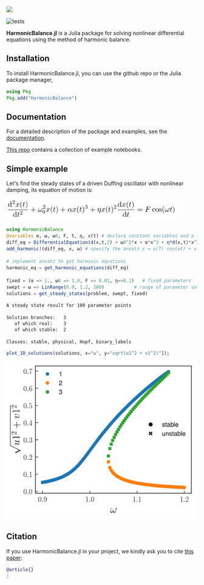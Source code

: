 <img src="https://user-images.githubusercontent.com/58295890/146517756-dc4692f7-6b79-4309-a04a-94008bab3517.png" width="750" align="top">

![tests](https://github.com/NonlinearOscillations/HarmonicBalance.jl/workflows/Run%20tests/badge.svg?branch=master)

**HarmonicBalance.jl** is a Julia package for solving nonlinear differential equations using the method of harmonic balance.

## Installation

To install HarmonicBalance.jl, you can use the github repo or the Julia package manager,
```julia
using Pkg
Pkg.add("HarmonicBalance")
```

## Documentation

For a detailed description of the package and examples, see the [documentation](https://nonlinearoscillations.github.io/HarmonicBalance.jl/).

[This repo](https://github.com/NonlinearOscillations/HarmonicBalance-notebooks) contains a collection of example notebooks.

## Simple example
Let's find the steady states of a driven Duffing oscillator with nonlinear damping, its equation of motion is:

<img src="/docs/images/DuffingEq.png" width="450">

```julia
using HarmonicBalance
@variables α, ω, ω0, F, t, η, x(t) # declare constant variables and a function x(t)
diff_eq = DifferentialEquation(d(x,t,2) + ω0^2*x + α*x^3 + η*d(x,t)*x^2 ~ F*cos(ω*t), x)
add_harmonic!(diff_eq, x, ω) # specify the ansatz x = u(T) cos(ωt) + v(T) sin(ωt)

# implement ansatz to get harmonic equations
harmonic_eq = get_harmonic_equations(diff_eq)

fixed = (α => 1., ω0 => 1.0, F => 0.01, η=>0.1)   # fixed parameters
swept = ω => LinRange(0.9, 1.2, 100)           # range of parameter values
solutions = get_steady_states(problem, swept, fixed)
```
```
A steady state result for 100 parameter points

Solution branches:   3
   of which real:    3
   of which stable:  2

Classes: stable, physical, Hopf, binary_labels
```

```julia
plot_1D_solutions(solutions, x="ω", y="sqrt(u1^2 + v1^2)"]);
```

<img src="/docs/images/DuffingPlot.png" width="500">

## Citation

If you use HarmonicBalance.jl in your project, we kindly ask you to cite [this paper](https://arxiv.org/):

```bib
@article{}
}
```

